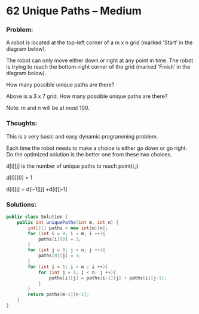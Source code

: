 # 62 Unique Paths – Medium


### Problem:



A robot is located at the top-left corner of a m x n grid (marked ‘Start’ in the diagram below).

The robot can only move either down or right at any point in time. The robot is trying to reach the bottom-right corner of the grid (marked ‘Finish’ in the diagram below).

How many possible unique paths are there?



Above is a 3 x 7 grid. How many possible unique paths are there?

Note: m and n will be at most 100.


### Thoughts:


This is a very basic and easy dynamic programming problem.

Each time the robot needs to make a choice is either go down or go right. Do the optimized solution is the better one from these two choices.

d[i][j] is the number of unique paths to reach point(i,j)

d[0][0] = 1

d[i][j] = d[i-1][j] +d[i][j-1]


### Solutions:



```java
public class Solution {
    public int uniquePaths(int m, int n) {
        int[][] paths = new int[m][n];
        for (int i = 0; i < m; i ++){
            paths[i][0] = 1;
        }
        for (int j = 0; j < n; j ++){
            paths[0][j] = 1;
        }
        for (int i = 1; i < m ; i ++){
            for (int j = 1; j < n; j ++){
                paths[i][j] = paths[i-1][j] + paths[i][j-1];
            }
        }
        return paths[m-1][n-1];
    }
}
```